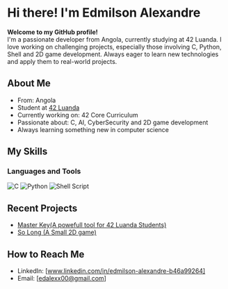 # Hi there! I'm Edmilson Alexandre

**Welcome to my GitHub profile!**  
I'm a passionate developer from Angola, currently studying at 42 Luanda. I love working on challenging projects, especially those involving C, Python, Shell and 2D game development. Always eager to learn new technologies and apply them to real-world projects.

## About Me

-  From: Angola
-  Student at [42 Luanda](https://42.fr/)
-  Currently working on: 42 Core Curriculum
-  Passionate about: C, AI, CyberSecurity and 2D game development
-  Always learning something new in computer science

## My Skills

### Languages and Tools
![C](https://img.shields.io/badge/C-00599C?style=for-the-badge&logo=c&logoColor=white)
![Python](https://img.shields.io/badge/Python-3776AB?style=for-the-badge&logo=python&logoColor=white)
![Shell Script](https://img.shields.io/badge/Shell_Script-121011?style=for-the-badge&logo=gnu-bash&logoColor=white)

## Recent Projects

- [Master Key(A powefull tool for  42 Luanda Students)](https://www.github.com/edander32/master-key)
- [So Long (A Small 2D game)](https://www.github.com/edander32/so-long)

## How to Reach Me

- LinkedIn: [www.linkedin.com/in/edmilson-alexandre-b46a99264]
- Email: [edalexx00@gmail.com]

